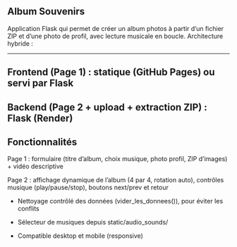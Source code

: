 Album Souvenirs
---------------
Application Flask qui permet de créer un album photos à partir d’un fichier ZIP et d’une photo de profil, avec lecture musicale en boucle.
Architecture hybride :

 -----------------------------------------------------------
 Frontend (Page 1) : statique (GitHub Pages) ou servi par Flask 
 -----------------------------------------------------------
 Backend (Page 2 + upload + extraction ZIP) : Flask (Render)    
 -----------------------------------------------------------

Fonctionnalités
---------------
Page 1 : formulaire (titre d’album, choix musique, photo profil, ZIP d’images) + vidéo descriptive

Page 2 : affichage dynamique de l’album (4 par 4, rotation auto), contrôles musique (play/pause/stop), boutons next/prev et retour

- Nettoyage contrôlé des données (vider_les_donnees()), pour éviter les conflits

- Sélecteur de musiques depuis static/audio_sounds/

- Compatible desktop et mobile (responsive)


